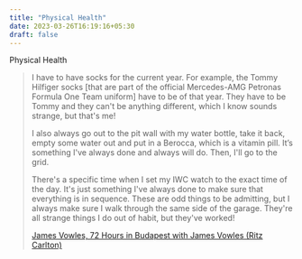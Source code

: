 ```yaml
---
title: "Physical Health"
date: 2023-03-26T16:19:16+05:30
draft: false
---
```

Physical Health
> I have to have socks for the current year. For example, the Tommy Hilfiger socks [that are part of the official Mercedes-AMG Petronas Formula One Team uniform] have to be of that year. They have to be Tommy and they can't be anything different, which I know sounds strange, but that's me!
>
> I also always go out to the pit wall with my water bottle, take it back, empty some water out and put in a Berocca, which is a vitamin pill. It’s something I've always done and always will do. Then, I'll go to the grid. 
> 
> There's a specific time when I set my IWC watch to the exact time of the day. It's just something I've always done to make sure that everything is in sequence. These are odd things to be admitting, but I always make sure I walk through the same side of the garage. They're all strange things I do out of habit, but they've worked!
> 
> [James Vowles, 72 Hours in Budapest with James Vowles (Ritz Carlton)](https://www.journey.ritzcarlton.com/travel-memories/mercedes/budapest-james-vowles)
 



